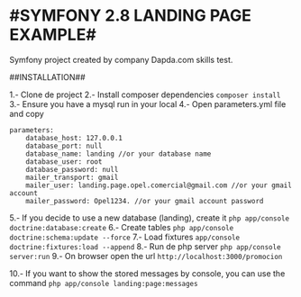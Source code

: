 #SYMFONY 2.8 LANDING PAGE EXAMPLE#
==================================

Symfony project created by company Dapda.com skills test.

##INSTALLATION##

1.- Clone de project
2.- Install composer dependencies
`composer install`
3.- Ensure you have a mysql run in your local
4.- Open parameters.yml file and copy
```
parameters:
    database_host: 127.0.0.1
    database_port: null
    database_name: landing //or your database name
    database_user: root
    database_password: null
    mailer_transport: gmail 
    mailer_user: landing.page.opel.comercial@gmail.com //or your gmail account
    mailer_password: Opel1234. //or your gmail account password
```
5.- If you decide to use a new database (landing), create it
`php app/console doctrine:database:create`
6.- Create tables
`php app/console doctrine:schema:update --force`
7.- Load fixtures
`app/console doctrine:fixtures:load --append`
8.- Run de php server
`php app/console server:run`
9.- On browser open the url
`http://localhost:3000/promocion`

10.- If you want to show the stored messages by console, you can use the command
`php app/console landing:page:messages`


